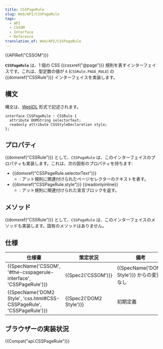 ```yaml
---
title: CSSPageRule
slug: Web/API/CSSPageRule
tags:
  - API
  - CSSOM
  - Interface
  - Reference
translation_of: Web/API/CSSPageRule
---
```

{{APIRef("CSSOM")}}

**`CSSPageRule`** は、1 個の CSS {{cssxref("@page")}} 規則を表すインターフェイスです。これは、型定数の値が `6` (`CSSRule.PAGE_RULE`) の {{domxref("CSSRule")}} インターフェイスを実装します。

## 構文

構文は、[WebIDL](http://dev.w3.org/2006/webapi/WebIDL/) 形式で記述されます。

```
interface CSSPageRule : CSSRule {
  attribute DOMString selectorText;
  readonly attribute CSSStyleDeclaration style;
};
```

## プロパティ

{{domxref("CSSRule")}} として、`CSSPageRule` は、このインターフェイスのプロパティも実装します。これは、次の固有のプロパティを持ちます:

- {{domxref("CSSPageRule.selectorText")}}
  - : アット規則に関連付けられたページセレクターのテキストを表す。
- {{domxref("CSSPageRule.style")}} {{readonlyinline}}
  - : アット規則に関連付けられた宣言ブロックを返す。

## メソッド

{{domxref("CSSRule")}} として、`CSSPageRule` は、このインターフェイスのメソッドも実装します。固有のメソッドはありません。

## 仕様

| 仕様書                                                                                       | 策定状況                         | 備考                                                |
| -------------------------------------------------------------------------------------------- | -------------------------------- | --------------------------------------------------- |
| {{SpecName('CSSOM', '#the-csspagerule-interface', 'CSSPageRule')}}     | {{Spec2('CSSOM')}}         | {{SpecName('DOM2 Style')}} からの変更なし |
| {{SpecName('DOM2 Style', 'css.html#CSS-CSSPageRule', 'CSSPageRule')}} | {{Spec2('DOM2 Style')}} | 初期定義                                            |

## ブラウザーの実装状況

{{Compat("api.CSSPageRule")}}
